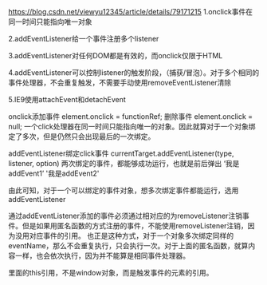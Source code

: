 https://blog.csdn.net/viewyu12345/article/details/79171215
1.onclick事件在同一时间只能指向唯一对象

2.addEventListener给一个事件注册多个listener

3.addEventListener对任何DOM都是有效的，而onclick仅限于HTML

4.addEventListener可以控制listener的触发阶段，（捕获/冒泡）。对于多个相同的事件处理器，不会重复触发，不需要手动使用removeEventListener清除

5.IE9使用attachEvent和detachEvent

onclick添加事件
element.onclick = functionRef;
删除事件
element.onclick = null;
一个click处理器在同一时间只能指向唯一的对象。因此就算对于一个对象绑定了多次，但是仍然只会出现最后的一次绑定。

addEventListener绑定click事件
currentTarget.addEventListener(type, listener, option)
两次绑定的事件，都能够成功运行，也就是前后弹出 ‘我是addEvent1’ '我是addEvent2'

由此可知，对于一个可以绑定的事件对象，想多次绑定事件都能运行，选用addEventListener

通过addEventListener添加的事件必须通过相对应的为removeListener注销事件。但是如果用匿名函数的方式注册的事件，不能使用removeListener注销，因为没用对应事件的引用。
也正是这种方式，对于一个对象多次绑定同样的eventName，那么不会重复执行，只会执行一次。对于上面的匿名函数，就算内容一样，也会依次执行，因为并不能算是相同事件处理器。

里面的this引用，不是window对象，而是触发事件的元素的引用。